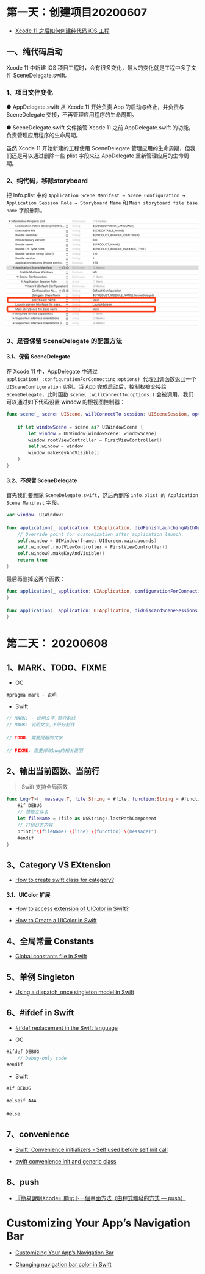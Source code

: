 # 第一天：创建项目20200607

* [Xcode 11 之后如何创建纯代码 iOS 工程](https://louyu.site/articles/ios-swift/2020/03/?p=2328/)

## 一、纯代码启动

Xcode 11 中新建 iOS 项目工程时，会有很多变化，最大的变化就是工程中多了文件 SceneDelegate.swift。

### 1、项目文件变化

● AppDelegate.swift 从 Xcode 11 开始负责 App 的启动与终止，并负责与 SceneDelegate 交接，不再管理应用程序的生命周期。

● SceneDelegate.swift 文件接管 Xcode 11 之前 AppDelegate.swift 的功能，负责管理应用程序的生命周期。

虽然 Xcode 11 开始新建的工程使用 SceneDelegate 管理应用的生命周期，但我们还是可以通过删除一些 plist 字段来让 AppDelegate 重新管理应用的生命周期。

### 2、纯代码，移除storyboard

把 Info.plist 中的 ```Application Scene Manifest → Scene Configuration → Application Session Role → Storyboard Name``` 和 ```Main storyboard file base name``` 字段删除。

![](images/001_001.jpg)

### 3、是否保留 SceneDelegate 的配置方法

#### 3.1、保留 SceneDelegate

在 Xcode 11 中，AppDelegate 中通过 `application(_:configurationForConnecting:options) `代理回调函数返回一个 `UISceneConfiguration` 实例。当 App 完成启动后，控制权被交接给 `SceneDelegate`，此时函数 `scene(_:willConnectTo:options:)` 会被调用，我们可以通过如下代码设置 window 的根视图控制器：

```swift
func scene(_ scene: UIScene, willConnectTo session: UISceneSession, options connectionOptions: UIScene.ConnectionOptions) {
    
    if let windowScene = scene as? UIWindowScene {
        let window = UIWindow(windowScene: windowScene)
        window.rootViewController = FirstViewController()
        self.window = window
        window.makeKeyAndVisible()
    }
}
```

#### 3.2、不保留 SceneDelegate

首先我们要删除 `SceneDelegate.swift`，然后再删除 `info.plist 的 Application Scene Manifest` 字段。

```swift
var window: UIWindow?

func application(_ application: UIApplication, didFinishLaunchingWithOptions launchOptions: [UIApplication.LaunchOptionsKey: Any]?) -> Bool {
    // Override point for customization after application launch.
    self.window = UIWindow(frame: UIScreen.main.bounds)
    self.window?.rootViewController = FirstViewController()
    self.window?.makeKeyAndVisible()
    return true
}
```

最后再删掉这两个函数：

```swift
func application(_ application: UIApplication, configurationForConnecting connectingSceneSession: UISceneSession, options: UIScene.ConnectionOptions) -> UISceneConfiguration {
}

func application(_ application: UIApplication, didDiscardSceneSessions sceneSessions: Set<UISceneSession>) {
}
```



# 第二天： 20200608

## 1、MARK、TODO、FIXME

* OC

```
#pragma mark - 说明
```

* Swift

```swift
// MARK: - 说明文字,带分割线
// MARK: 说明文字,不带分割线

// TODO: 需要提醒的文字

// FIXME: 需要修改bug的相关说明
```

## 2、输出当前函数、当前行

> Swift 支持全局函数

```swift
func Log<T>(_ message:T, file:String = #file, function:String = #function, line:Int = #line) {
    #if DEBUG
    // 获取文件名
    let fileName = (file as NSString).lastPathComponent
    // 打印日志内容
    print("\(fileName) \(line) \(function) \(message)")
    #endif
}
```

## 3、Category VS EXtension

* [How to create swift class for category?](https://stackoverflow.com/questions/24142829/how-to-create-swift-class-for-category)

#### 3.1、UIColor 扩展

* [How to access extension of UIColor in Swift?](https://stackoverflow.com/questions/29648348/how-to-access-extension-of-uicolor-in-swift)

* [How to Create a UIColor in Swift](https://www.codingexplorer.com/create-uicolor-swift/)



## 4、全局常量 Constants

* [Global constants file in Swift](https://stackoverflow.com/questions/26252233/global-constants-file-in-swift)



## 5、单例 Singleton

* [Using a dispatch_once singleton model in Swift](https://stackoverflow.com/questions/24024549/using-a-dispatch-once-singleton-model-in-swift)



## 6、#ifdef in Swift

* [#ifdef replacement in the Swift language](https://stackoverflow.com/questions/24003291/ifdef-replacement-in-the-swift-language)

* OC

```swift
#ifdef DEBUG
    // Debug-only code
#endif
```

* Swift

```swift
#if DEBUG

#elseif AAA

#else
```

## 7、convenience

* [Swift: Convenience initializers - Self used before self.init call](https://stackoverflow.com/questions/37095435/swift-convenience-initializers-self-used-before-self-init-call)

* [swift convenience init and generic class](https://stackoverflow.com/questions/44066573/swift-convenience-init-and-generic-class)



## 8、push

* [『簡易說明Xcode』顯示下一個畫面方法（由程式觸發的方式 — push）]([https://medium.com/%E5%BD%BC%E5%BE%97%E6%BD%98%E7%9A%84-swift-ios-app-%E9%96%8B%E7%99%BC%E6%95%99%E5%AE%A4/%E7%B0%A1%E6%98%93%E8%AA%AA%E6%98%8Excode%E4%B8%AD%E7%9A%84%E9%A1%AF%E7%A4%BA%E4%B8%8B%E4%B8%80%E5%80%8B%E7%95%AB%E9%9D%A2%E6%96%B9%E6%B3%95-%E7%94%B1%E7%A8%8B%E5%BC%8F%E8%A7%B8%E7%99%BC%E7%9A%84%E6%96%B9%E5%BC%8F-push-e0da619641f7](https://medium.com/彼得潘的-swift-ios-app-開發教室/簡易說明xcode中的顯示下一個畫面方法-由程式觸發的方式-push-e0da619641f7))





# Customizing Your App’s Navigation Bar

* [Customizing Your App’s Navigation Bar](https://developer.apple.com/documentation/uikit/uinavigationcontroller/customizing_your_app_s_navigation_bar)



* [Changing navigation bar color in Swift](https://stackoverflow.com/questions/24687238/changing-navigation-bar-color-in-swift)